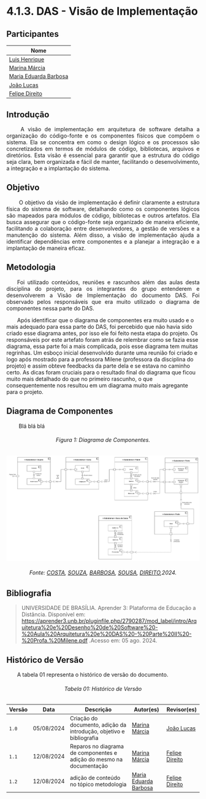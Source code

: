 # **4.1.3. DAS - Visão de Implementação**

## Participantes

| Nome                                                        |
| ----------------------------------------------------------- |
| [Luis Henrique](https://github.com/luishenrrique)           |
| [Marina Márcia](https://github.com/The-Boss-Nina)           |
| [Maria Eduarda Barbosa](https://github.com/Madu01)          |
| [João Lucas](https://github.com/Jlmsousa)                   |
| [Felipe Direito](https://github.com/FelipeDireito)          |

## **Introdução**

<p align="justify">
&emsp;&emsp; A visão de implementação em arquitetura de software detalha a organização do código-fonte e os componentes físicos que compõem o sistema. Ela se concentra em como o design lógico e os processos são concretizados em termos de módulos de código, bibliotecas, arquivos e diretórios. Esta visão é essencial para garantir que a estrutura do código seja clara, bem organizada e fácil de manter, facilitando o desenvolvimento, a integração e a implantação do sistema.
</p> 

## **Objetivo**

<p align="justify">
&emsp;&emsp; O objetivo da visão de implementação é definir claramente a estrutura física do sistema de software, detalhando como os componentes lógicos são mapeados para módulos de código, bibliotecas e outros artefatos. Ela busca assegurar que o código-fonte seja organizado de maneira eficiente, facilitando a colaboração entre desenvolvedores, a gestão de versões e a manutenção do sistema. Além disso, a visão de implementação ajuda a identificar dependências entre componentes e a planejar a integração e a implantação de maneira eficaz.
</p>

## **Metodologia**

<p align="justify">
&emsp;&emsp;Foi utilizado conteúdos, reuniões e rascunhos além das aulas desta disciplina do projeto, para os integrantes do grupo entenderem e desenvolverem a Visão de Implementação do documento DAS. Foi observado pelos responsáveis que era muito utilizado o diagrama de componentes nessa parte do DAS.
    
&emsp;&emsp;Após identificar que o diagrama de componentes era muito usado e o mais adequado para essa parte do DAS, foi percebido que não havia sido criado esse diagrama antes, por isso ele foi feito nesta etapa do projeto. 
Os responsáveis por este artefato foram atrás de relembrar como se fazia esse diagrama, essa parte foi a mais complicada, pois esse diagrama tem muitas regrinhas. Um esboço inicial desenvolvido durante uma reunião foi criado e logo após mostrado para a professora Milene (professora da disciplina do projeto) e assim obteve feedbacks da parte dela e se estava no caminho certo. As dicas foram cruciais para o resultado final do diagrama que ficou muito mais detalhado do que no primeiro rascunho, o que consequentemente nos resultou em um diagrama muito mais agregante para o projeto.

</p>

## **Diagrama de Componentes**

&emsp;&emsp; Blá blá blá
</p>

<h6 align="center">Figura 1: Diagrama de Componentes.</h6>

![Componentes](./img/diag-componentes.png)

<div>
    <h6 align="center">Fonte: 
        <a href="https://github.com/luishenrrique">COSTA</a>, 
        <a href="https://github.com/The-Boss-Nina">SOUZA</a>, 
        <a href="https://github.com/Madu01">BARBOSA</a>, 
        <a href="https://github.com/Jlmsousa">SOUSA</a>, 
        <a href="https://github.com/FelipeDireito">DIREITO</a>,2024.
    </h6>
</div>

## **Bibliografia**

> UNIVERSIDADE DE BRASÍLIA. Aprender 3: Plataforma de Educação a Distância. Disponível em:
https://aprender3.unb.br/pluginfile.php/2790287/mod_label/intro/Arquitetura%20e%20Desenho%20de%20Software%20-%20Aula%20Arquitetura%20e%20DAS%20-%20Parte%20II%20-%20Profa.%20Milene.pdf .Acesso em: 05 ago. 2024.

## **Histórico de Versão**
<p align="justify">
&emsp;&emsp;A tabela 01 representa o histórico de versão do documento.
</p>

<h6 align="center">Tabela 01: Histórico de Versão</h6>
<div align="center">

| Versão | Data       | Descrição            | Autor(es)                                           | Revisor(es) |
| ------ | ---------- | -------------------- | --------------------------------------------------- | ----------- |
| `1.0`  | 05/08/2024 | Criação do documento, adição da introdução, objetivo e bibliografia | [Marina Márcia](https://github.com/The-Boss-Nina)    | [João Lucas](https://github.com/Jlmsousa) |
| `1.1`  | 12/08/2024 | Reparos no diagrama de componentes e adição do mesmo na documentação | [Marina Márcia](https://github.com/The-Boss-Nina)  | [Felipe Direito](https://github.com/FelipeDireito)  |
| `1.2`  | 12/08/2024 | adição de conteúdo no tópico metodologia |  [Maria Eduarda Barbosa](https://github.com/Madu01)  | [Felipe Direito](https://github.com/FelipeDireito)  |
